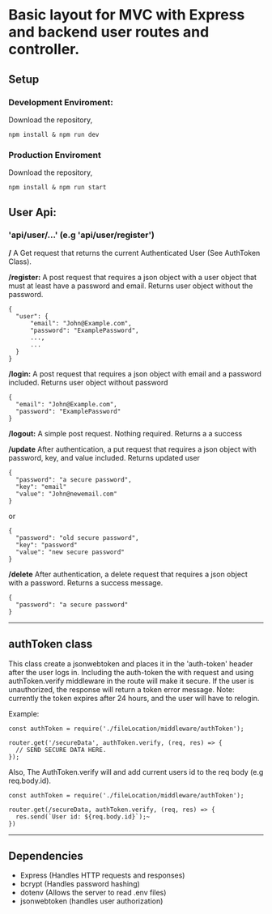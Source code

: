 # Basic layout for MVC with Express and backend user routes and controller. 

## Setup
### Development Enviroment:
Download the repository, 
```
npm install & npm run dev
```

### Production Enviroment
Download the repository, 
```
npm install & npm run start
```

## User Api: 
### 'api/user/...' (e.g 'api/user/register')

**/** A Get request that returns the current Authenticated User (See AuthToken Class).


**/register:** A post request that requires a json object with a user object that must at least have a password and email. Returns user object without the password. 
```
{
  "user": {
      "email": "John@Example.com",
      "password": "ExamplePassword",
      ...,
      ...
  }
}
``` 


**/login:** A post request that requires a json object with email and a password included. Returns user object without password
```
{
  "email": "John@Example.com",
  "password": "ExamplePassword"
}
```
**/logout:** A simple post request. Nothing required. Returns a a success

**/update** After authentication, a put request that requires a json object with password, key, and value included. Returns updated user
```
{
  "password": "a secure password",
  "key": "email"
  "value": "John@newemail.com"
}
```
or 
```
{
  "password": "old secure password",
  "key": "password"
  "value": "new secure password"
}
``` 

**/delete** After authentication, a delete request that requires a json object with a password. Returns a success message. 

```
{
  "password": "a secure password"
}
``` 
---
## authToken class

This class create a jsonwebtoken and places it in the 'auth-token' header after the user logs in. 
Including the auth-token the with request and using authToken.verify middleware in the route will make it secure.
If the user is unauthorized, the response will return a token error message. Note: currently the token expires after 24 hours, and the user will have to relogin. 

Example:
```
const authToken = require('./fileLocation/middleware/authToken');

router.get('/secureData', authToken.verify, (req, res) => {
  // SEND SECURE DATA HERE. 
});
```

Also, The AuthToken.verify will and add current users id to the req body (e.g req.body.id).

```
const authToken = require('./fileLocation/middleware/authToken');

router.get(/secureData, authToken.verify, (req, res) => {
  res.send(`User id: ${req.body.id}`);~
})
```
---

## Dependencies 

* Express (Handles HTTP requests and responses)
* bcrypt  (Handles password hashing)
* dotenv  (Allows the server to read .env files)
* jsonwebtoken (handles user authorization)
